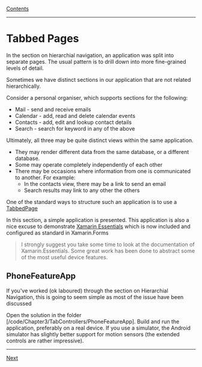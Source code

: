 [Contents](README.md)

----

# Tabbed Pages
In the section on hierarchial navigation, an application was split into separate pages. The usual pattern is to drill down into more fine-grained levels of detail.

Sometimes we have distinct sections in our application that are not related hierarchically. 

Consider a personal organiser, which supports sections for the following:

* Mail - send and receive emails
* Calendar - add, read and delete calendar events
* Contacts - add, edit and lookup contact details
* Search - search for keyword in any of the above

Ultimately, all three may be quite distinct views within the same application.

* They may render different data from the same database, or a different database.
* Some may operate completely independently of each other
* There may be occasions where information from one is communicated to another. For example: 
   * In the contacts view, there may be a link to send an email
   * Search results may link to any other the others

One of the standard ways to structure such an application is to use a [TabbedPage](https://docs.microsoft.com/xamarin/xamarin-forms/app-fundamentals/navigation/tabbed-page)

In this section, a simple application is presented. This application is also a nice excuse to demonstrate [Xamarin Essentials](https://docs.microsoft.com/xamarin/essentials/) which is now included and configured as standard in Xamarin.Forms

> I strongly suggest you take some time to look at the documentation of Xamarin.Essentials. Some great work has been done to abstract some of the most useful device features.

## PhoneFeatureApp
If you've worked (ok laboured) through the section on Hierarchial Navigation, this is going to seem simple as most of the issue have been discussed

Open the solution in the folder [/code/Chapter3/TabControllers/PhoneFeatureApp]. Build and run the application, preferably on a real device. If you use a simulator, the Android simulator has slightly better support for motion sensors (the extended controls are rather impressive).

----

[Next]()